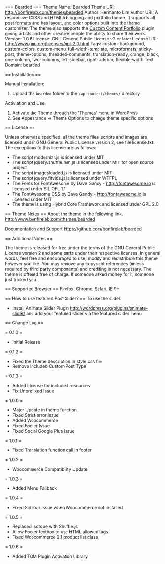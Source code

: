 === Bearded ===
Theme Name: Bearded
Theme URI: http://bonfirelab.com/themes/bearded
Author: Hermanto Lim
Author URI: A responsive CSS3 and HTML5 blogging and portfolio theme.  It supports all post formats and has layout, and color options built into the theme customizer. The theme also supports the <a href="http://wordpress.org/extend/plugins/custom-content-portfolio">Custom Content Portfolio</a> plugin, giving artists and other creative people the ability to share their work.
Version: 1.0.6
License: GNU General Public License v2 or later
License URI: http://www.gnu.org/licenses/gpl-2.0.html
Tags: custom-background, custom-colors, custom-menu, full-width-template, microformats, sticky-post, theme-options, threaded-comments, translation-ready, orange, black, one-column, two-columns, left-sidebar, right-sidebar, flexible-width
Text Domain: bearded


== Installation ==

Manual installation:

1. Upload the `bearded` folder to the `/wp-content/themes/` directory

Activiation and Use

1. Activate the Theme through the 'Themes' menu in WordPress
2. See Appearance -> Theme Options to change theme specific options

== License ==

Unless otherwise specified, all the theme files, scripts and images
are licensed under GNU General Public License version 2, see file license.txt.
The exceptions to this license are as follows:
* The script modernizr.js is licensed under MIT
* The script jquery.shuffle.min.js is licensed under MIT for open source project
* The script imagesloaded.js is licensed under MIT
* The script jquery.fitvids.js is licensed under WTFPL
* The Fonts for FontAwesome by Dave Gandy - http://fontawesome.io is licensed under SIL OFL 1.1
* The FontAwesome CSS by Dave Gandy - http://fontawesome.io is licensed under MIT
* The theme is using Hybrid Core Framework and licensed under GPL 2.0

== Theme Notes ==
About the theme in the following link.
http://www.bonfirelab.com/themes/bearded

Documentation and Support
https://github.com/bonfirelab/bearded

== Additional Notes ==

The theme is released for free under the terms of the GNU General Public License version 2
and some parts under their respective licenses.
In general words, feel free and encouraged to use, modify and redistribute this theme however you like.
You may remove any copyright references (unless required by third party components) and crediting is not necessary.
The theme is offered free of charge. If someone asked money for it, someone just tricked you.

== Supported Browser ==
Firefox, Chrome, Safari, IE 9+

== How to use featured Post Slider? ==
To use the slider. 
* Install Animate Slider Plugin http://wordpress.org/plugins/animate-slider/ and add your featured slider via the featured slider menu

== Change Log ==

= 0.1.0 =
* Initial Release

= 0.1.2 =
* Fixed the Theme description in style.css file
* Remove Included Custom Post Type

= 0.1.3 =
* Added License for included resources
* Fix Unprefixed Issue

= 1.0.0 =
* Major Update in theme function
* Fixed Strict error issue
* Added Woocommerce
* Fixed Footer Issue
* Fixed Social Google Plus Issue

= 1.0.1 =
* Fixed Translation function call in footer

= 1.0.2 =
* Woocommerce Compatibility Update

= 1.0.3 =
* Added Menu Fallback

= 1.0.4 =
* Fixed Sidebar Issue when Woocommerce not installed

= 1.0.5 =
* Replaced Isotope with Shuffle.js
* Allow Footer textbox to use HTML allowed tags.
* Fixed Woocommerce 2.1 product list class

= 1.0.6 =
* Added TGM Plugin Activation Library

